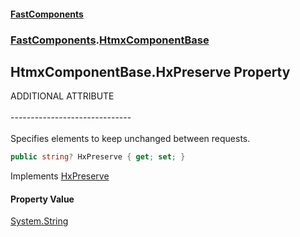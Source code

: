 #### [FastComponents](FastComponents.md 'FastComponents')
### [FastComponents](FastComponents.md 'FastComponents').[HtmxComponentBase](FastComponents.HtmxComponentBase.md 'FastComponents.HtmxComponentBase')

## HtmxComponentBase.HxPreserve Property

ADDITIONAL ATTRIBUTE<br/>  
------------------------------<br/>  
Specifies elements to keep unchanged between requests.

```csharp
public string? HxPreserve { get; set; }
```

Implements [HxPreserve](FastComponents.IHxAdditionalAttributes.HxPreserve.md 'FastComponents.IHxAdditionalAttributes.HxPreserve')

#### Property Value
[System.String](https://docs.microsoft.com/en-us/dotnet/api/System.String 'System.String')
